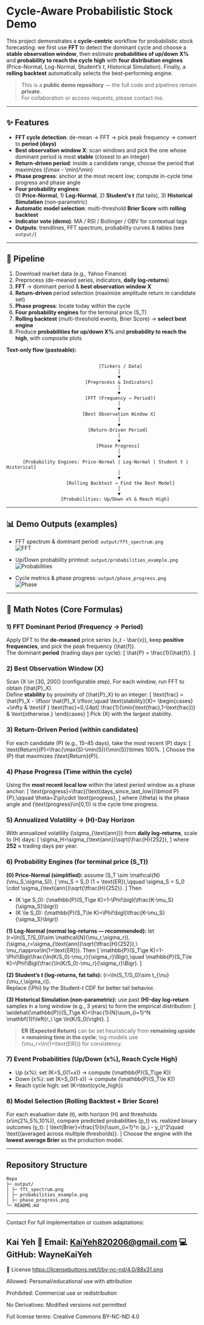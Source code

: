 # Cycle-Aware Probabilistic Stock Demo

This project demonstrates a **cycle-centric** workflow for probabilistic stock forecasting:
we first use **FFT** to detect the dominant cycle and choose a **stable observation window**,
then estimate **probabilities of up/down X%** and **probability to reach the cycle high**
with **four distribution engines** (Price-Normal, Log-Normal, Student’s *t*, Historical Simulation).
Finally, a **rolling backtest** automatically selects the best-performing engine.

> This is a **public demo repository** — the full code and pipelines remain **private**.  
> For collaboration or access requests, please contact me.

---

## ✨ Features

- **FFT cycle detection**: de-mean → FFT → pick peak frequency → convert to **period (days)**
- **Best observation window X**: scan windows and pick the one whose dominant period is most **stable** (closest to an integer)
- **Return-driven period**: inside a candidate range, choose the period that maximizes \((\max - \min)/\min\)
- **Phase progress**: anchor at the most recent low; compute in-cycle time progress and phase angle
- **Four probability engines**:  
  0) **Price-Normal**, 1) **Log-Normal**, 2) **Student’s t** (fat tails), 3) **Historical Simulation** (non-parametric)
- **Automatic model selection**: multi-threshold **Brier Score** with **rolling backtest**
- **Indicator vote (demo)**: MA / RSI / Bollinger / OBV for contextual tags
- **Outputs**: trendlines, FFT spectrum, probability curves & tables (see `output/`)

---

## 🧱 Pipeline

1. Download market data (e.g., Yahoo Finance)  
2. Preprocess (de-meaned series, indicators, **daily log-returns**)  
3. **FFT** → dominant period & **best observation window X**  
4. **Return-driven** period selection (maximize amplitude return in candidate set)  
5. **Phase progress**: locate today within the cycle  
6. **Four probability engines** for the terminal price \(S_T\)  
7. **Rolling backtest** (multi-threshold events, Brier Score) → **select best engine**  
8. Produce **probabilities for up/down X%** and **probability to reach the high**, with composite plots

**Text-only flow (pasteable):**

```

                                  [Tickers / Data]
                                         │
                                         ▼
                             [Preprocess & Indicators]
                                         │
                                         ▼
                             [FFT (Frequency → Period)]
                                         │
                                         ▼
                            [Best Observation Window X]
                                         │
                                         ▼
                              [Return-Driven Period]
                                         │
                                         ▼
                                 [Phase Progress]
                                         │
                                         ▼
      [Probability Engines: Price-Normal | Log-Normal | Student t | Historical]
                                         │
                                         ▼
                      [Rolling Backtest → Find the Best Model]
                                         │
                                         ▼
                    [Probabilities: Up/Down x% & Reach High]

```


---

## 📊 Demo Outputs (examples)

- FFT spectrum & dominant period: `output/fft_spectrum.png`  
  ![FFT](output/fft.PNG)

- Up/Down probability printout: `output/probabilities_example.png`  
  ![Probabilities](output/prob.PNG)

- Cycle metrics & phase progress: `output/phase_progress.png`  
  ![Phase](output/period.PNG)
---

## 🧮 Math Notes (Core Formulas)

### 1) FFT Dominant Period (Frequency → Period)
Apply DFT to the **de-meaned** price series \(x_t - \bar{x}\), keep **positive frequencies**, and pick the peak frequency \(\hat{f}\).  
The dominant **period** (trading days per cycle):
\[
\hat{P} = \frac{1}{\hat{f}}.
\]

### 2) Best Observation Window \(X\)
Scan \(X \in [30, 200]\) (configurable step). For each window, run FFT to obtain \(\hat{P}_X\).  
Define **stability** by proximity of \(\hat{P}_X\) to an integer:
\[
\text{frac} = \hat{P}_X - \lfloor \hat{P}_X \rfloor,\quad
\text{stability}(X)=
\begin{cases}
+\infty & \text{if } \text{frac}=0,\\[4pt]
\frac{1}{\min(\text{frac},1-\text{frac})} & \text{otherwise.}
\end{cases}
\]
Pick \(X\) with the largest stability.

### 3) Return-Driven Period (within candidates)
For each candidate \(P\) (e.g., 15–45 days), take the most recent \(P\) days:
\[
\text{Return}(P)=\frac{\max(S)-\min(S)}{\min(S)}\times 100\%.
\]
Choose the \(P\) that maximizes \(\text{Return}(P)\).

### 4) Phase Progress (Time within the cycle)
Using the **most recent local low** within the latest period window as a phase anchor:
\[
\text{progress}=\frac{(\text{days\_since\_last\_low})\bmod P}{P},\qquad
\theta=2\pi\cdot \text{progress},
\]
where \(\theta\) is the phase angle and \(\text{progress}\in[0,1)\) is the cycle time progress.

### 5) Annualized Volatility → \(H\)-Day Horizon
With annualized volatility \(\sigma_{\text{ann}}\) from **daily log-returns**, scale to \(H\) days:
\[
\sigma_H=\sigma_{\text{ann}}\sqrt{\frac{H}{252}},
\]
where **252** ≈ trading days per year.

### 6) Probability Engines (for terminal price \(S_T\))

**(0) Price-Normal (simplified):** assume \(S_T \sim \mathcal{N}(\mu_S,\sigma_S)\),
\[
\mu_S = S_0 (1 + \text{ER}),\qquad
\sigma_S = S_0 \cdot \sigma_{\text{ann}}\sqrt{\tfrac{H}{252}}.
\]
Then
- \(K \ge S_0\): \(\mathbb{P}(S_T\ge K)=1-\Phi\!\bigl(\tfrac{K-\mu_S}{\sigma_S}\bigr)\)
- \(K \le S_0\): \(\mathbb{P}(S_T\le K)=\Phi\!\bigl(\tfrac{K-\mu_S}{\sigma_S}\bigr)\)

**(1) Log-Normal (normal log-returns — recommended):** let \(r=\ln(S_T/S_0)\sim \mathcal{N}(\mu_r,\sigma_r)\),  
\(\sigma_r=\sigma_{\text{ann}}\sqrt{\tfrac{H}{252}},\ \mu_r\approx\ln(1+\text{ER})\). Then
\[
\mathbb{P}(S_T\ge K)=1-\Phi\!\Bigl(\frac{\ln(K/S_0)-\mu_r}{\sigma_r}\Bigr),\quad
\mathbb{P}(S_T\le K)=\Phi\!\Bigl(\frac{\ln(K/S_0)-\mu_r}{\sigma_r}\Bigr).
\]

**(2) Student’s *t* (log-returns, fat tails):** \(r=\ln(S_T/S_0)\sim t_{\nu}(\mu_r,\sigma_r)\).  
Replace \(\Phi\) by the Student-*t* CDF for better tail behavior.

**(3) Historical Simulation (non-parametric):** use past **\(H\)-day log-return** samples in a long window (e.g., 3 years) to form the empirical distribution:
\[
\widehat{\mathbb{P}}(S_T\ge K)=\frac{1}{N}\sum_{i=1}^N \mathbf{1}\!\left\{r_i \ge \ln(K/S_0)\right\}.
\]

> **ER (Expected Return)** can be set heuristically from **remaining upside × remaining time in the cycle**; log-models use \(\mu_r=\ln(1+\text{ER})\) for consistency.

### 7) Event Probabilities (Up/Down \(x\%\), Reach Cycle High)
- Up \(x\%\): set \(K=S_0(1+x)\) → compute \(\mathbb{P}(S_T\ge K)\)  
- Down \(x\%\): set \(K=S_0(1-x)\) → compute \(\mathbb{P}(S_T\le K)\)  
- Reach cycle high: set \(K=\text{cycle\_high}\)

### 8) Model Selection (Rolling Backtest + Brier Score)
For each evaluation date \(t\), with horizon \(H\) and thresholds \(x\in\{2\%,5\%,10\%\}\), compare predicted probabilities \(p_t\) vs. realized binary outcomes \(y_t\):
\[
\text{Brier}=\frac{1}{n}\sum_{i=1}^n (p_i - y_i)^2\quad \text{(averaged across multiple thresholds)}.
\]
Choose the engine with the **lowest average Brier** as the production model.

---

##  Repository Structure


```
Repo
├─ output/
│ ├─ fft_spectrum.png
│ ├─ probabilities_example.png
│ ├─ phase_progress.png
└─ README.md

```

---
Contact
For full implementation or custom adaptations:

Kai Yeh
📧 Email: KaiYeh820206@gmail.com
💻 GitHub: WayneKaiYeh
---
📄 License
https://licensebuttons.net/l/by-nc-nd/4.0/88x31.png

Allowed: Personal/educational use with attribution

Prohibited: Commercial use or redistribution

No Derivatives: Modified versions not permitted

Full license terms: Creative Commons BY-NC-ND 4.0
